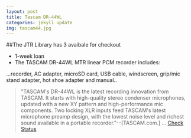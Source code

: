```yaml
---
layout: post
title: Tascam DR-44WL 
categories: jekyll update
img: tascam44.jpg
---
```

##The JTR Library has 3 avaibale for checkout

* 1-week loan
* The TASCAM DR-44WL MTR linear PCM recorder includes:

...recorder, AC adapter, microSD card, USB cable, windscreen, grip/mic stand adapter, hot shoe adapter and manual..

>"TASCAM's DR-44WL is the latest recording innovation from TASCAM. It starts with high-quality stereo condenser microphones, updated with a new XY pattern and high-performance mic components. Two locking XLR inputs feed TASCAM's latest microphone preamp design, with the lowest noise level and richest sound available in a portable recorder."--[TASCAM.com.]
...
<a href="https://vufind.carli.illinois.edu/vf-dpu/Record/dpu_1256252" class="btn btn-primary btn-lg">Check Status</a>

